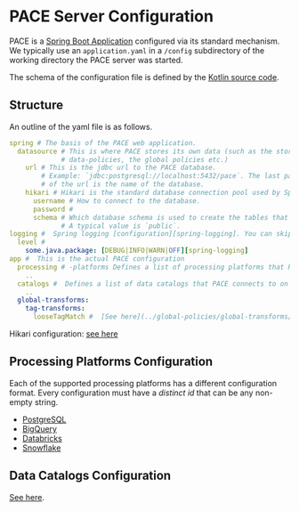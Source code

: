 # PACE Server Configuration
[spring-config]: https://docs.spring.io/spring-boot/docs/2.1.13.RELEASE/reference/html/boot-features-external-config.html#boot-features-external-config-application-property-files
[pace-config-src]: https://github.com/getstrm/pace/tree/alpha/app/src/main/kotlin/com/getstrm/pace/config
[spring-logging]: https://docs.spring.io/spring-boot/docs/2.1.13.RELEASE/reference/html/boot-features-logging.html#boot-features-custom-log-levels
[hikari-config]: https://github.com/brettwooldridge/HikariCP#gear-configuration-knobs-baby
[api]: https://github.com/getstrm/pace/blob/alpha/protos/getstrm/pace/api/entities/v1alpha/entities.proto#L237

PACE is a [Spring Boot Application][spring-config] configured via its standard mechanism. We typically use
an `application.yaml` in a `/config` subdirectory of the working directory the PACE server was started.

The schema of the configuration file is defined by the [Kotlin source code][pace-config-src].

## Structure
An outline of the yaml file is as follows.

```yaml
spring # The basis of the PACE web application.
  datasource # This is where PACE stores its own data (such as the stored
             # data-policies, the global policies etc.)
    url # This is the jdbc url to the PACE database.
        # Example: `jdbc:postgresql://localhost:5432/pace`. The last part
        # of the url is the name of the database.
    hikari # Hikari is the standard database connection pool used by Spring applications.
      username # How to connect to the database.
      password #
      schema # Which database schema is used to create the tables that PACE needs.
             # A typical value is `public`.
logging #  Spring logging [configuration][spring-logging]. You can skip this section completely.
  level #
    some.java.package: [DEBUG|INFO|WARN|OFF][spring-logging]
app #  This is the actual PACE configuration
  processing # -platforms Defines a list of processing platforms that PACE connects to on startup.
    ..
  catalogs #  Defines a list of data catalogs that PACE connects to on startup.
    ..
  global-transforms:
    tag-transforms:
      looseTagMatch #  [See here](../global-policies/global-transforms/README.md#tag-value-matching).
```
Hikari configuration: [see here][hikari-config]

## Processing Platforms Configuration
Each of the supported processing platforms has a different configuration format. Every configuration must have
a _distinct id_ that can be any non-empty string.

* [PostgreSQL](processing-platform-integrations/postgres.md)
* [BigQuery](processing-platform-integrations/bigquery.md)
* [Databricks](processing-platform-integrations/databricks.md)
* [Snowflake](processing-platform-integrations/snowflake.md)

## Data Catalogs Configuration
[See here](data-catalog-integrations/README.md).
